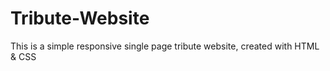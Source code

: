# Tribute-Website
This is a simple responsive single page tribute website, created with HTML &amp; CSS
